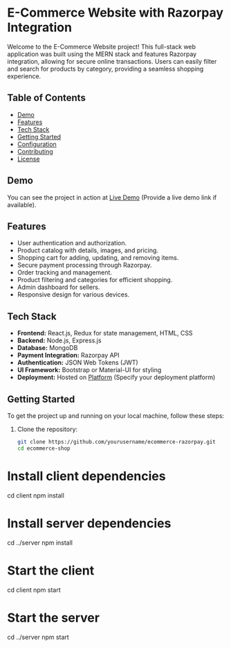 # E-Commerce Website with Razorpay Integration

Welcome to the E-Commerce Website project! This full-stack web application was built using the MERN stack and features Razorpay integration, allowing for secure online transactions. Users can easily filter and search for products by category, providing a seamless shopping experience.

## Table of Contents
- [Demo](#demo)
- [Features](#features)
- [Tech Stack](#tech-stack)
- [Getting Started](#getting-started)
- [Configuration](#configuration)
- [Contributing](#contributing)
- [License](#license)

## Demo

You can see the project in action at [Live Demo](https://sleepy-teal-cape.cyclic.app/) (Provide a live demo link if available).

## Features

- User authentication and authorization.
- Product catalog with details, images, and pricing.
- Shopping cart for adding, updating, and removing items.
- Secure payment processing through Razorpay.
- Order tracking and management.
- Product filtering and categories for efficient shopping.
- Admin dashboard for sellers.
- Responsive design for various devices.

## Tech Stack

- **Frontend:** React.js, Redux for state management, HTML, CSS
- **Backend:** Node.js, Express.js
- **Database:** MongoDB
- **Payment Integration:** Razorpay API
- **Authentication:** JSON Web Tokens (JWT)
- **UI Framework:** Bootstrap or Material-UI for styling
- **Deployment:** Hosted on [Platform](#) (Specify your deployment platform)

## Getting Started

To get the project up and running on your local machine, follow these steps:

1. Clone the repository:
   ```bash
   git clone https://github.com/yourusername/ecommerce-razorpay.git
   cd ecommerce-shop

# Install client dependencies
cd client
npm install

# Install server dependencies
cd ../server
npm install
# Start the client
cd client
npm start

# Start the server
cd ../server
npm start

